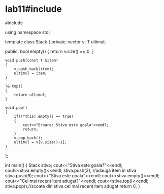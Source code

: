 # lab11#include <iostream>

#include <vector>

using namespace std;

template <typename T>
class Stack
{
private:
    vector <T> v;
    T ultimul;

public:
    bool empty()
    {
        return v.size() == 0;
    }

    void push(const T &item)
    {
        v.push_back(item);
        ultimul = item;
    }

    T& top()
    {
        return ultimul;
    }

    void pop()
    {
        if((*this).empty() == true)
        {
            cout<<"Eroare: Stiva este goala"<<endl;
            return;
        }
        v.pop_back();
        ultimul = v[v.size()-1];
    }
};

int main()
{
    Stack <int> stiva;
    cout<<"Stiva este goala?"<<endl;
    cout<<stiva.empty()<<endl;
    stiva.push(3); //adauga item in stiva
    stiva.push(9);
    cout<<"Stiva este goala"<<endl;
    cout<<stiva.empty()<<endl;
    cout<<"Cel mai recent item adugat?"<<endl;
    cout<<stiva.top()<<endl;
    stiva.pop();//scoate din stiva cel mai recent item adugat
    return 0;
}
